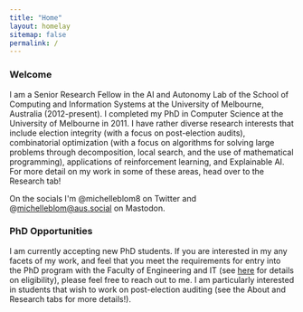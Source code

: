 ```yaml
---
title: "Home"
layout: homelay
sitemap: false
permalink: /
---
```


  <h3>Welcome</h3>

<div class="jumbotron">
I am a Senior Research Fellow in the AI and Autonomy Lab of the School of Computing and Information Systems at the University of Melbourne, Australia (2012-present). I completed my PhD in Computer Science at the University of Melbourne in 2011. I have rather diverse research interests that include election integrity (with a focus on post-election audits), combinatorial optimization (with a focus on algorithms for solving large problems through decomposition, local search, and the use of mathematical programming), applications of reinforcement learning, and Explainable AI.  For more detail on my work in some of these areas, head over to the Research tab! 

On the socials I'm @michelleblom8 on Twitter and @michelleblom@aus.social on Mastodon.
</div>

  <h3>PhD Opportunities</h3>
  
  I am currently accepting new PhD students. If you are interested in my any facets of my work, and feel that you meet the requirements for entry into the PhD program with the Faculty of Engineering and IT (see <a href="https://study.unimelb.edu.au/find/courses/graduate/doctor-of-philosophy-engineering-and-it/how-to-apply/">here</a> for details on eligibility), please feel free to reach out to me. I am particularly interested in students that wish to work on post-election auditing (see the About and Research tabs for more details!). 



